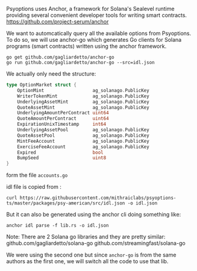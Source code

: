 Psyoptions uses Anchor, a framework for Solana's Sealevel runtime providing several convenient developer tools for writing smart contracts.
https://github.com/project-serum/anchor

We want to automcatically query all the available options from Psyoptions. To do so, we will use anchor-go which generates Go clients for Solana programs (smart contracts) written using the anchor framework.
```
go get github.com/gagliardetto/anchor-go
go run github.com/gagliardetto/anchor-go --src=idl.json
```
We actually only need the structure:
````go
type OptionMarket struct {
	OptionMint                  ag_solanago.PublicKey
	WriterTokenMint             ag_solanago.PublicKey
	UnderlyingAssetMint         ag_solanago.PublicKey
	QuoteAssetMint              ag_solanago.PublicKey
	UnderlyingAmountPerContract uint64
	QuoteAmountPerContract      uint64
	ExpirationUnixTimestamp     int64
	UnderlyingAssetPool         ag_solanago.PublicKey
	QuoteAssetPool              ag_solanago.PublicKey
	MintFeeAccount              ag_solanago.PublicKey
	ExerciseFeeAccount          ag_solanago.PublicKey
	Expired                     bool
	BumpSeed                    uint8
}
`````
form the file `accounts.go`

idl file is copied from :
````
curl https://raw.githubusercontent.com/mithraiclabs/psyoptions-ts/master/packages/psy-american/src/idl.json -o idl.json
````

But it can also be generated using the anchor cli doing something like:
```
anchor idl parse -f lib.rs -o idl.json
```

Note:
There are 2 Solana go libraries and they are pretty similar:
github.com/gagliardetto/solana-go
github.com/streamingfast/solana-go

We were using the second one but since `anchor-go` is from the same authors as the first one, we will switch all the code to use that lib.


